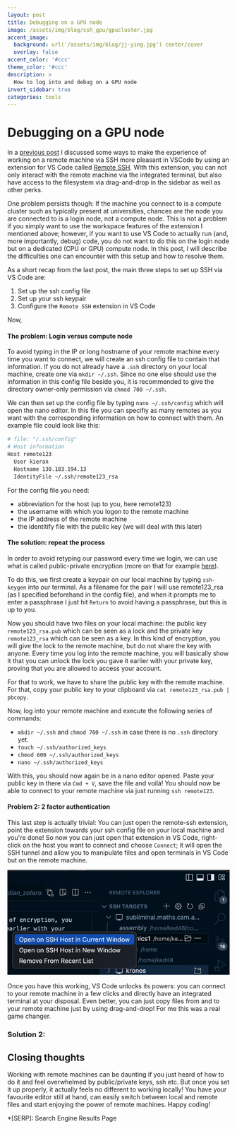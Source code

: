 ```yaml
---
layout: post
title: Debugging on a GPU node
image: /assets/img/blog/ssh_gpu/gpucluster.jpg
accent_image: 
  background: url('/assets/img/blog/jj-ying.jpg') center/cover
  overlay: false
accent_color: '#ccc'
theme_color: '#ccc'
description: >
  How to log into and debug on a GPU node
invert_sidebar: true
categories: tools
---
```


# Debugging on a GPU node

In a [previous post](https://kdidi.netlify.app/blog/tools/2022-10-22-ssh-in-vscode/) I discussed some ways to make the experience of working on a remote machine via SSH more pleasant in VSCode by using an extension for VS Code called [Remote SSH](https://marketplace.visualstudio.com/items?itemName=ms-vscode-remote.remote-ssh). With this extension, you can not only interact with the remote machine via the integrated terminal, but also have access to the filesystem via drag-and-drop in the sidebar as well as other perks.

One problem persists though: If the machine you connect to is a compute cluster such as typically present at universities, chances are the node you are connected to is a login node, not a compute node. This is not a problem if you simply want to use the workspace features of the extension I mentioned above; however, if you want to use VS Code to actually run (and, more importantly, debug) code, you do not want to do this on the login node but on a dedicated (CPU or GPU) compute node. In this post, I will describe the difficulties one can encounter with this setup and how to resolve them.

As a short recap from the last post, the main three steps to set up SSH via VS Code are:
1. Set up the ssh config file
2. Set up your ssh keypair
3. Configure the `Remote SSH` extension in VS Code

Now, 

#### The problem: Login versus compute node

To avoid typing in the IP or long hostname of your remote machine every time you want to connect, we will create an ssh config file to contain that information. 
If you do not already have a `.ssh` directory on your local machine, create one via `mkdir ~/.ssh`.
Since no one else should use the information in this config file beside you, it is recommended to give the directory owner-only permission via `chmod 700 ~/.ssh`.

We can then set up the config file by typing `nano ~/.ssh/config` which will open the nano editor. In this file you can specifiy as many remotes as you want with the corresponding information on how to connect with them. An example file could look like this:

~~~bash
# file: "/.ssh/config"
# Host information
Host remote123
  User kieran
  Hostname 130.183.194.13
  IdentityFile ~/.ssh/remote123_rsa
~~~

For the config file you need:
- abbreviation for the host (up to you, here remote123)
- the username with which you logon to the remote machine
- the IP address of the remote machine
- the identitify file with the public key (we will deal with this later)

#### The solution: repeat the process

In order to avoid retyping our password every time we login, we can use what is called public-private encryption (more on that for example [here](https://missing.csail.mit.edu/2020/security/)). 

To do this, we first create a keypair on our local machine by typing `ssh-keygen` into our terminal. As a filename for the pair I will use remote123_rsa (as I specified beforehand in the config file), and when it prompts me to enter a passphrase I just hit `Return` to avoid having a passphrase, but this is up to you.

Now you should have two files on your local machine: the public key `remote123_rsa.pub` which can be seen as a lock and the private key `remote123_rsa` which can be seen as a key. In this kind of encryption, you will give the lock to the remote machine, but do not share the key with anyone. Every time you log into the remote machine, you will basically show it that you can unlock the lock you gave it earlier with your private key, proving that you are allowed to access your account.

For that to work, we have to share the public key with the remote machine. For that, copy your public key to your clipboard via `cat remote123_rsa.pub | pbcopy`.

Now, log into your remote machine and execute the following series of commands:

- `mkdir ~/.ssh` and `chmod 700 ~/.ssh` in case there is no `.ssh` directory yet.
- `touch ~/.ssh/authorized_keys`
- `chmod 600 ~/.ssh/authorized_keys`
- `nano ~/.ssh/authorized_keys`

With this, you should now again be in a nano editor opened. Paste your public key in there via `Cmd + V`, save the file and voilà! You should now be able to connect to your remote machine via just running `ssh remote123`.

#### Problem 2: 2 factor authentication

This last step is actually trivial: You can just open the remote-ssh extension, point the extension towards your ssh config file on your local machine and you're done! So now you can just open that extension in VS Code, right-click on the host you want to connect and choose `Connect`; it will open the SSH tunnel and allow you to manipulate files and open terminals in VS Code but on the remote machine.

<p align="center">
  <img src="/assets/img/blog/mac_setup/remote-connect.png"/>
</p>

Once you have this working, VS Code unlocks its powers: you can connect to your remote machine in a few clicks and directly have an integrated terminal at your disposal. Even better, you can just copy files from and to your remote machine just by using drag-and-drop! For me this was a real game changer.

### Solution 2: 

## Closing thoughts

Working with remote machines can be daunting if you just heard of how to do it and feel overwhelmed by public/private keys, ssh etc. But once you set it up properly, it actually feels no different to working locally! You have your favourite editor still at hand, can easily switch between local and remote files and start enjoying the power of remote machines. Happy coding!



*[SERP]: Search Engine Results Page